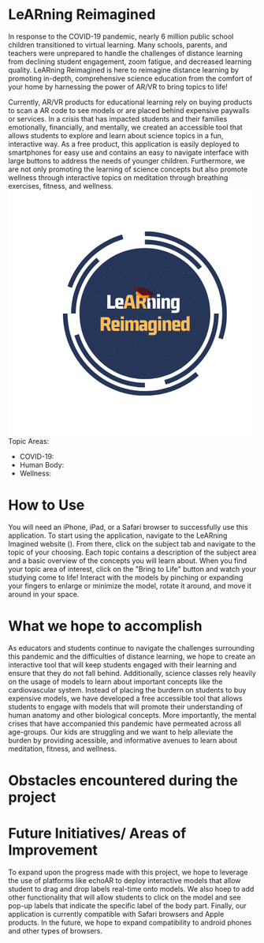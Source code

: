 # LeARning Reimagined 


In response to the COVID-19 pandemic, nearly 6 million public school children transitioned to virtual learning. Many schools, parents, and teachers were unprepared to handle the challenges of distance learning from declining student engagement, zoom fatigue, and decreased learning quality. LeARning Reimagined is here to reimagine distance learning by promoting in-depth, comprehensive science education from the comfort of your home by harnessing the power of AR/VR to bring topics to life! 

Currently, AR/VR products for educational learning rely on buying products to scan a AR code to see models or are placed behind expensive paywalls or services. In a crisis that has impacted students and their families emotionally, financially, and mentally, we created an accessible tool that allows students to explore and learn about science topics in a fun, interactive way. As a free product, this application is easily deployed to smartphones for easy use and contains an easy to navigate interface with large buttons to address the needs of younger children. Furthermore, we are not only promoting the learning of science concepts but also promote wellness through interactive topics on meditation through breathing exercises, fitness, and wellness. <img align="left" src="images/LeARning Reimagined (1).png">

Topic Areas:
* COVID-19: 
* Human Body: 
* Wellness: 

# How to Use 

You will need an iPhone, iPad, or a Safari browser to successfully use this application. To start using the application, navigate to the LeARning Imagined website (). From there, click on the subject tab and navigate to the topic of your choosing. Each topic contains a description of the subject area and a basic overview of the concepts you will learn about. When you find your topic area of interest, click on the "Bring to Life" button and watch your studying come to life! Interact with the models by pinching or expanding your fingers to enlarge or minimize the model, rotate it around, and move it around in your space.  


# What we hope to accomplish 

As educators and students continue to navigate the challenges surrounding this pandemic and the difficulties of distance learning, we hope to create an interactive tool that will keep students engaged with their learning and ensure that they do not fall behind. Additionally, science classes rely heavily on the usage of models to learn about important concepts like the cardiovascular system. Instead of placing the burdern on students to buy expensive models, we have developed a free accessible tool that allows students to engage with models that will promote their understanding of human anatomy and other biological concepts. More importantly, the mental crises that have accompanied this pandemic have permeated across all age-groups. Our kids are struggling and we want to help alleviate the burden by providing acessible, and informative avenues to learn about meditation, fitness, and wellness. 

# Obstacles encountered during the project 



# Future Initiatives/ Areas of Improvement 

To expand upon the progress made with this project, we hope to leverage the use of platforms like echoAR to deploy interactive models that allow student to drag and drop labels real-time onto models. We also hoep to add other functionality that will allow students to click on the model and see pop-up labels that indicate the specific label of the body part. Finally, our application is currently compatible with Safari browsers and Apple products. In the future, we hope to expand compatibility to android phones and other types of browsers. 
